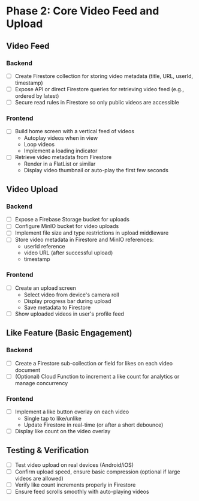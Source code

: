 # Phase 2: Core Video Feed and Upload

## Video Feed

### Backend
- [ ] Create Firestore collection for storing video metadata (title, URL, userId, timestamp)
- [ ] Expose API or direct Firestore queries for retrieving video feed (e.g., ordered by latest)
- [ ] Secure read rules in Firestore so only public videos are accessible

### Frontend
- [ ] Build home screen with a vertical feed of videos
  - Autoplay videos when in view
  - Loop videos
  - Implement a loading indicator
- [ ] Retrieve video metadata from Firestore
  - Render in a FlatList or similar
  - Display video thumbnail or auto-play the first few seconds

## Video Upload

### Backend
- [ ] Expose a Firebase Storage bucket for uploads
- [ ] Configure MinIO bucket for video uploads
- [ ] Implement file size and type restrictions in upload middleware
- [ ] Store video metadata in Firestore and MinIO references:
  - userId reference
  - video URL (after successful upload)
  - timestamp

### Frontend
- [ ] Create an upload screen
  - Select video from device's camera roll
  - Display progress bar during upload
  - Save metadata to Firestore
- [ ] Show uploaded videos in user's profile feed

## Like Feature (Basic Engagement)

### Backend
- [ ] Create a Firestore sub-collection or field for likes on each video document
- [ ] (Optional) Cloud Function to increment a like count for analytics or manage concurrency

### Frontend
- [ ] Implement a like button overlay on each video
  - Single tap to like/unlike
  - Update Firestore in real-time (or after a short debounce)
- [ ] Display like count on the video overlay

## Testing & Verification
- [ ] Test video upload on real devices (Android/iOS)
- [ ] Confirm upload speed, ensure basic compression (optional if large videos are allowed)
- [ ] Verify like count increments properly in Firestore
- [ ] Ensure feed scrolls smoothly with auto-playing videos 
